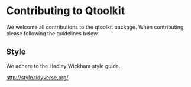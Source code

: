 # Contributing to Qtoolkit

We welcome all contributions to the qtoolkit package. When contributing,
please following the guidelines below.

## Style

We adhere to the Hadley Wickham style guide.

http://style.tidyverse.org/
